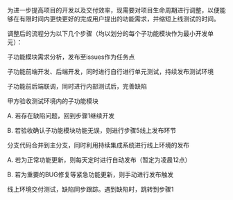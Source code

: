 为进一步提高项目的开发以及交付效率，现需要对项目生命周期进行调整，以便能够在有限时间内更快更好的完成用户提出的功能需求，并缩短上线测试的时间。

调整后的流程分为以下几个步骤（均以划分的每个子功能模块作为最小开发单元）：

子功能模块需求分析，发布至issues作为任务点

子功能前端开发、后端开发，同时进行自行进行单元测试，持续发布测试环境

子功能前后端联调，同时进行内部测试后，完善缺陷

甲方验收测试环境内的子功能模块

A. 若存在缺陷问题，回到步骤1继续开发

B. 若验收确认子功能模块功能无误，则进行步骤5线上发布环节

分支代码合并到主分支，同时利用持续集成系统进行线上环境的发布

A. 若为正常功能更新，则每天定时进行自动发布（暂定为凌晨12点）

B. 若为重要的BUG修复等紧急功能更新，则手动进行发布触发

线上环境交付测试，缺陷同步跟踪。遇到缺陷时，跳转到步骤1
